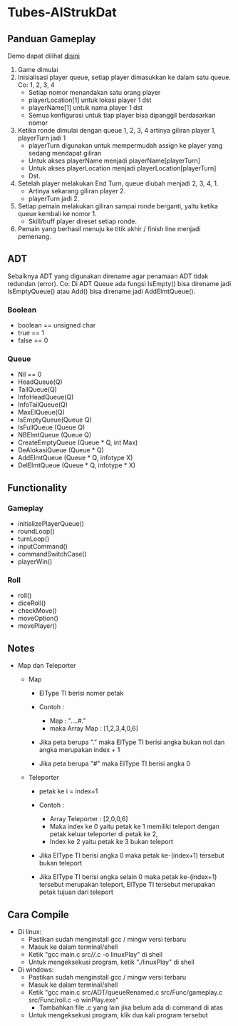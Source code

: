 # Tubes-AlStrukDat

## Panduan Gameplay
Demo dapat dilihat [disini](https://replit.com/@18219076Yahya/Repo)

  1. Game dimulai
  2. Inisialisasi player queue, setiap player dimasukkan ke dalam satu queue. Co: 1, 2, 3, 4
     - Setiap nomor menandakan satu orang player
     - playerLocation[1] untuk lokasi player 1 dst
     - playerName[1] untuk nama player 1 dst
     - Semua konfigurasi untuk tiap player bisa dipanggil berdasarkan  nomor
  3. Ketika ronde dimulai dengan queue 1, 2, 3, 4 artinya giliran player 1, playerTurn jadi 1
     - playerTurn digunakan untuk mempermudah assign ke player yang sedang mendapat giliran
     - Untuk akses playerName menjadi playerName[playerTurn]
     - Untuk akses playerLocation menjadi playerLocation[playerTurn]
     - Dst.
  4. Setelah player melakukan End Turn, queue diubah menjadi 2, 3, 4, 1.
     - Artinya sekarang giliran player 2.
     - playerTurn jadi 2.
  5. Setiap pemain melakukan giliran sampai ronde berganti, yaitu ketika queue kembali ke nomor 1.
     - Skill/buff player direset setiap ronde.
  6. Pemain yang berhasil menuju ke titik akhir / finish line menjadi pemenang.

## ADT
Sebaiknya ADT yang digunakan direname agar penamaan ADT tidak redundan (error). Co: Di ADT Queue ada fungsi IsEmpty() bisa direname jadi IsEmptyQueue() atau Add() bisa direname jadi AddElmtQueue().

### Boolean
 - boolean == unsigned char
 - true == 1
 - false == 0

### Queue
 - Nil == 0
 - HeadQueue(Q)
 - TailQueue(Q)
 - InfoHeadQueue(Q)
 - InfoTailQueue(Q)
 - MaxElQueue(Q)
 - IsEmptyQueue(Queue Q)
 - IsFullQueue (Queue Q)
 - NBElmtQueue (Queue Q)
 - CreateEmptyQueue (Queue * Q, int Max)
 - DeAlokasiQueue (Queue * Q)
 - AddElmtQueue (Queue * Q, infotype X)
 - DelElmtQueue (Queue * Q, infotype * X)
    
## Functionality
### Gameplay
  - initializePlayerQueue()
  - roundLoop()
  - turnLoop()
  - inputCommand()
  - commandSwitchCase()
  - playerWin()

### Roll
 - roll()
 - diceRoll()
 - checkMove()
 - moveOption()
 - movePlayer()

## Notes
 - Map dan Teleporter
    - Map
      - ElType TI berisi nomer petak
      - Contoh : 
          - Map : "....#."
          - maka Array Map : [1,2,3,4,0,6]

      - Jika peta berupa "." maka ElType TI berisi angka bukan nol dan angka merupakan index + 1 
      - Jika peta berupa "#" maka ElType TI berisi angka 0

    - Teleporter
      - petak ke i = index+1
      - Contoh : 
        - Array Teleporter : [2,0,0,6] 
        - Maka index ke 0 yaitu petak ke 1 memiliki teleport dengan petak keluar teleporter di petak ke 2,
        - Index ke 2 yaitu petak ke 3 bukan teleport

      - Jika ElType TI berisi angka 0 maka petak ke-(index+1) tersebut bukan  teleport
      - Jika ElType TI berisi angka selain 0 maka petak ke-(index+1) tersebut merupakan teleport, ElType TI tersebut merupakan petak tujuan dari teleport

## Cara Compile
- Di linux: 
  - Pastikan sudah menginstall gcc / mingw versi terbaru
  - Masuk ke dalam terminal/shell
  - Ketik "gcc main.c src/*/*.c -o linuxPlay" di shell
  - Untuk mengeksekusi program, ketik "./linuxPlay" di shell
- Di windows:
  - Pastikan sudah menginstall gcc / mingw versi terbaru
  - Masuk ke dalam terminal/shell
  - Ketik "gcc main.c src/ADT/queueRenamed.c src/Func/gameplay.c src/Func/roll.c -o winPlay.exe"
    - Tambahkan file .c yang lain jika belum ada di command di atas 
  - Untuk mengeksekusi program, klik dua kali program tersebut
